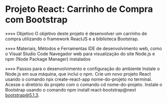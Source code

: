 # Projeto React: Carrinho de Compra com Bootstrap
»»»» Objetivo
O objetivo deste projeto é desenvolver um carrinho de compra utilizando o framework ReactJS e a biblioteca Bootstrap. 


»»»» Materiais, Métodos e Ferramentas
IDE de desenvolvimento web, como o Visual Studio Code
Navegador web para visualização do site
Node.js e npm (Node Package Manager) instalados

»»»» Passos para o desenvolvimento e configuração do ambiente
Instale o Node.js em sua máquina, que inclui o npm.
Crie um novo projeto React usando o comando npx create-react-app nome-do-projeto no terminal.
Acesse o diretório do projeto com o comando cd nome-do-projeto.
Instale o Bootstrap usando o comando npm install react-bootstrap@next bootstrap@5.1.3.

